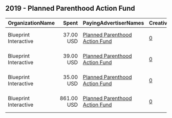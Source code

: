 ## 2019 - Planned Parenthood Action Fund 
|OrganizationName|Spent|PayingAdvertiserNames|CreativeUrls|Impressions|Genders|AgeBrackets|CountryCodes|BillingAddresses|CandidateBallotInformation|
|:---|---:|:---|:---|---:|:---|:---|:---|:---|:---|
|Blueprint Interactive|37.00 USD|[Planned Parenthood Action Fund](2019/Planned_Parenthood_Action_Fund.md)|[0](https://www.snap.com/political-ads/asset/77ef2b263505e0b7fa1800aef3c0bb0bd02158bb6cc9d3ed0667c13946dba238?mediaType=mp4)|12,464|FEMALE|18-34|united states|"1730 Rhode Island Ave NW Suite 1014,Washington,20036,US"||
|Blueprint Interactive|39.00 USD|[Planned Parenthood Action Fund](2019/Planned_Parenthood_Action_Fund.md)|[0](https://www.snap.com/political-ads/asset/7555138c57a65e6027eab31ec1ed91ece7f20ed88bd43e985dff21d791c5b1fb?mediaType=mp4)|12,986|FEMALE|18-34|united states|"1730 Rhode Island Ave NW Suite 1014,Washington,20036,US"||
|Blueprint Interactive|35.00 USD|[Planned Parenthood Action Fund](2019/Planned_Parenthood_Action_Fund.md)|[0](https://www.snap.com/political-ads/asset/db58269b3fc0abb1e71b6c5e2a7054785b0e341dbec8b10a24af0237ebbb87a4?mediaType=mp4)|11,138|FEMALE|18-34|united states|"1730 Rhode Island Ave NW Suite 1014,Washington,20036,US"||
|Blueprint Interactive|861.00 USD|[Planned Parenthood Action Fund](2019/Planned_Parenthood_Action_Fund.md)|[0](https://www.snap.com/political-ads/asset/025823ffd4bc80d3414d2882a88b1f34ff4e61ec7fd1afeded33bcc9d82049e0?mediaType=mp4)|281,991|FEMALE|18-34|united states|"1730 Rhode Island Ave NW Suite 1014,Washington,20036,US"||

